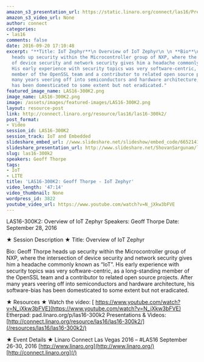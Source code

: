 ```yaml
---
amazon_s3_presentation_url: https://static.linaro.org/connect/las16/Presentations/Wednesday/LAS16-300K2.pdf
amazon_s3_video_url: None
author: connect
categories:
- las16
comments: false
date: 2016-09-20 17:10:48
excerpt: "**Title: IoT Zephyr**\n Overview of IoT Zephyr\n \n **Bio**\n Geoff Thorpe
  heads up security within the Microcontroller group of NXP, where the intersection
  of device security and network security gives him a headache commonly known as “IoT”.
  His early experience with security topics was very software-centric, as a long-standing
  member of the OpenSSL team and a contributor to related open source projects. After
  many years veering off into semiconductors and hardware architecture, his software-bias
  has been domesticated to some extent but not eradicated."
featured_image_name: LAS16-300K2.png
image_name: LAS16-300K2.png
image: /assets/images/featured-images/LAS16-300K2.png
layout: resource-post
link: http://connect.linaro.org/resource/las16/las16-300k2/
post_format:
- Video
session_id: LAS16-300K2
session_track: IoT and Embedded
slideshare_embed_url: //www.slideshare.net/slideshow/embed_code/66521412
slideshare_presentation_url: http://www.slideshare.net/ShovanSargunam/las16300k2-geoff-thorpe-iot-zephyr
slug: las16-300k2
speakers: Geoff Thorpe
tags:
- IoT
- LITE
title: 'LAS16-300K2: Geoff Thorpe - IoT Zephyr'
video_length: '47:14'
video_thumbnail: None
wordpress_id: 3822
youtube_video_url: https://www.youtube.com/watch?v=N_jXkw3bFVE
---
```


LAS16-300K2: Overview of IoT Zephyr
Speakers: Geoff Thorpe
Date: September 28, 2016

★ Session Description ★
Title: Overview of IoT Zephyr

Bio:
Geoff Thorpe heads up security within the Microcontroller group of NXP, where the intersection of device security and network security gives him a headache commonly known as “IoT”. His early experience with security topics was very software-centric, as a long-standing member of the OpenSSL team and a contributor to related open source projects. After many years veering off into semiconductors and hardware architecture, his software-bias has been domesticated to some extent but not eradicated.

★ Resources ★
Watch the video: [ https://www.youtube.com/watch?v=N_jXkw3bFVE](https://www.youtube.com/watch?v=N_jXkw3bFVE)
Etherpad: pad.linaro.org/p/las16-300k2
Presentations & Videos: [http://connect.linaro.org/resource/las16/las16-300k2/](/resources/las16/las16-300k2/)

★ Event Details ★
Linaro Connect Las Vegas 2016 – #LAS16
September 26-30, 2016
[http://www.linaro.org](http://www.linaro.org/)
[http://connect.linaro.org](/)